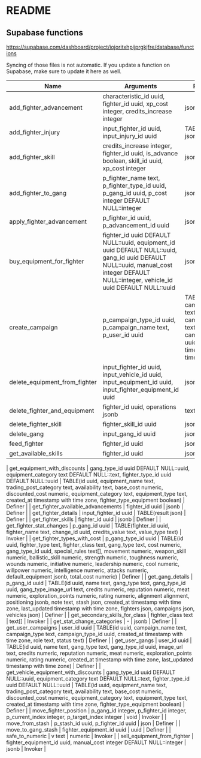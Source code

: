 # README

## Supabase functions

https://supabase.com/dashboard/project/iojoritxhpijprgkjfre/database/functions

Syncing of those files is not automatic. If you update a function on Supabase, make sure to update it here as well.

| Name                                 | Arguments                                                                                                                                                                                | Return type                                                                                                                                                                                                                                                                                                                                                                                                     | Security |
|--------------------------------------|------------------------------------------------------------------------------------------------------------------------------------------------------------------------------------------|-----------------------------------------------------------------------------------------------------------------------------------------------------------------------------------------------------------------------------------------------------------------------------------------------------------------------------------------------------------------------------------------------------------------|----------|
| add_fighter_advancement              | characteristic_id uuid, fighter_id uuid, xp_cost integer, credits_increase integer                                                                                                       | jsonb                                                                                                                                                                                                                                                                                                                                                                                                           | Invoker  |
| add_fighter_injury                   | input_fighter_id uuid, input_injury_id uuid                                                                                                                                              | TABLE(result json)                                                                                                                                                                                                                                                                                                                                                                                              | Definer  |
| add_fighter_skill                    | credits_increase integer, fighter_id uuid, is_advance boolean, skill_id uuid, xp_cost integer                                                                                            | jsonb                                                                                                                                                                                                                                                                                                                                                                                                           | Invoker  |
| add_fighter_to_gang                  | p_fighter_name text, p_fighter_type_id uuid, p_gang_id uuid, p_cost integer DEFAULT NULL::integer                                                                                        | json                                                                                                                                                                                                                                                                                                                                                                                                            | Definer  |
| apply_fighter_advancement            | p_fighter_id uuid, p_advancement_id uuid                                                                                                                                                 | jsonb                                                                                                                                                                                                                                                                                                                                                                                                           | Invoker  |
| buy_equipment_for_fighter            | fighter_id uuid DEFAULT NULL::uuid, equipment_id uuid DEFAULT NULL::uuid, gang_id uuid DEFAULT NULL::uuid, manual_cost integer DEFAULT NULL::integer, vehicle_id uuid DEFAULT NULL::uuid | jsonb                                                                                                                                                                                                                                                                                                                                                                                                           | Definer  |
| create_campaign                      | p_campaign_type_id uuid, p_campaign_name text, p_user_id uuid                                                                                                                            | TABLE(id uuid, campaign_name text, campaign_type text, campaign_type_id uuid, created_at timestamp with time zone)                                                                                                                                                                                                                                                                                              | Invoker  |
| delete_equipment_from_fighter        | input_fighter_id uuid, input_vehicle_id uuid, input_equipment_id uuid, input_fighter_equipment_id uuid                                                                                   | jsonb                                                                                                                                                                                                                                                                                                                                                                                                           | Invoker  |
| delete_fighter_and_equipment         | fighter_id uuid, operations jsonb                                                                                                                                                        | text                                                                                                                                                                                                                                                                                                                                                                                                            | Invoker  |
| delete_fighter_skill                 | fighter_skill_id uuid                                                                                                                                                                    | jsonb                                                                                                                                                                                                                                                                                                                                                                                                           | Invoker  |
| delete_gang                          | input_gang_id uuid                                                                                                                                                                       | jsonb                                                                                                                                                                                                                                                                                                                                                                                                           | Invoker  |
| feed_fighter                         | fighter_id uuid                                                                                                                                                                          | json                                                                                                                                                                                                                                                                                                                                                                                                            | Definer  |
| get_available_skills                 | fighter_id uuid                                                                                                                                                                          | jsonb                                                                                                                                                                                                                                                                                                                                                                                                           | Definer  |


| get_equipment_with_discounts         | gang_type_id uuid DEFAULT NULL::uuid, equipment_category text DEFAULT NULL::text, fighter_type_id uuid DEFAULT NULL::uuid                                                                | TABLE(id uuid, equipment_name text, trading_post_category text, availability text, base_cost numeric, discounted_cost numeric, equipment_category text, equipment_type text, created_at timestamp with time zone, fighter_type_equipment boolean)                                                                                                                                                               | Definer  |
| get_fighter_available_advancements   | fighter_id uuid                                                                                                                                                                          | jsonb                                                                                                                                                                                                                                                                                                                                                                                                           | Definer  |
| get_fighter_details                  | input_fighter_id uuid                                                                                                                                                                    | TABLE(result json)                                                                                                                                                                                                                                                                                                                                                                                              | Definer  |
| get_fighter_skills                   | fighter_id uuid                                                                                                                                                                          | jsonb                                                                                                                                                                                                                                                                                                                                                                                                           | Definer  |
| get_fighter_stat_changes             | p_gang_id uuid                                                                                                                                                                           | TABLE(fighter_id uuid, fighter_name text, change_id uuid, credits_value text, value_type text)                                                                                                                                                                                                                                                                                                                  | Invoker  |
| get_fighter_types_with_cost          | p_gang_type_id uuid                                                                                                                                                                      | TABLE(id uuid, fighter_type text, fighter_class text, gang_type text, cost numeric, gang_type_id uuid, special_rules text[], movement numeric, weapon_skill numeric, ballistic_skill numeric, strength numeric, toughness numeric, wounds numeric, initiative numeric, leadership numeric, cool numeric, willpower numeric, intelligence numeric, attacks numeric, default_equipment jsonb, total_cost numeric) | Definer  |
| get_gang_details                     | p_gang_id uuid                                                                                                                                                                           | TABLE(id uuid, name text, gang_type text, gang_type_id uuid, gang_type_image_url text, credits numeric, reputation numeric, meat numeric, exploration_points numeric, rating numeric, alignment alignment, positioning jsonb, note text, stash json, created_at timestamp with time zone, last_updated timestamp with time zone, fighters json, campaigns json, vehicles json)                                  | Definer  |
| get_secondary_skills_for_class       | fighter_class text                                                                                                                                                                       | text[]                                                                                                                                                                                                                                                                                                                                                                                                          | Invoker  |
| get_stat_change_categories           | \-                                                                                                                                                                                       | jsonb                                                                                                                                                                                                                                                                                                                                                                                                           | Definer  |
| get_user_campaigns                   | user_id uuid                                                                                                                                                                             | TABLE(id uuid, campaign_name text, campaign_type text, campaign_type_id uuid, created_at timestamp with time zone, role text, status text)                                                                                                                                                                                                                                                                      | Definer  |
| get_user_gangs                       | user_id uuid                                                                                                                                                                             | TABLE(id uuid, name text, gang_type text, gang_type_id uuid, image_url text, credits numeric, reputation numeric, meat numeric, exploration_points numeric, rating numeric, created_at timestamp with time zone, last_updated timestamp with time zone)                                                                                                                                                         | Definer  |
| get_vehicle_equipment_with_discounts | gang_type_id uuid DEFAULT NULL::uuid, equipment_category text DEFAULT NULL::text, fighter_type_id uuid DEFAULT NULL::uuid                                                                | TABLE(id uuid, equipment_name text, trading_post_category text, availability text, base_cost numeric, discounted_cost numeric, equipment_category text, equipment_type text, created_at timestamp with time zone, fighter_type_equipment boolean)                                                                                                                                                               | Definer  |
| move_fighter_position                | p_gang_id integer, p_fighter_id integer, p_current_index integer, p_target_index integer                                                                                                 | void                                                                                                                                                                                                                                                                                                                                                                                                            | Invoker  |
| move_from_stash                      | p_stash_id uuid, p_fighter_id uuid                                                                                                                                                       | json                                                                                                                                                                                                                                                                                                                                                                                                            | Definer  |
| move_to_gang_stash                   | fighter_equipment_id uuid                                                                                                                                                                | uuid                                                                                                                                                                                                                                                                                                                                                                                                            | Definer  |
| safe_to_numeric                      | v text                                                                                                                                                                                   | numeric                                                                                                                                                                                                                                                                                                                                                                                                         | Invoker  |
| sell_equipment_from_fighter          | fighter_equipment_id uuid, manual_cost integer DEFAULT NULL::integer                                                                                                                     | jsonb                                                                                                                                                                                                                                                                                                                                                                                                           | Invoker  |